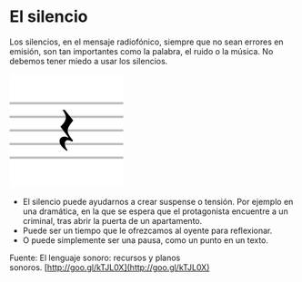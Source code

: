 # El silencio


Los silencios, en el mensaje radiofónico, siempre que no sean errores en emisión, son tan importantes como la palabra, el ruido o la música. No debemos tener miedo a usar los silencios.

![silencio](img/silencio_musical.png "silencio")


*   El silencio puede ayudarnos a crear suspense o tensión. Por ejemplo en una dramática, en la que se espera que el protagonista encuentre a un criminal, tras abrir la puerta de un apartamento.  
*   Puede ser un tiempo que le ofrezcamos al oyente para reflexionar.
*   O puede simplemente ser una pausa, como un punto en un texto.

Fuente: El lenguaje sonoro: recursos y planos sonoros. [http://goo.gl/kTJL0X](http://goo.gl/kTJL0X)